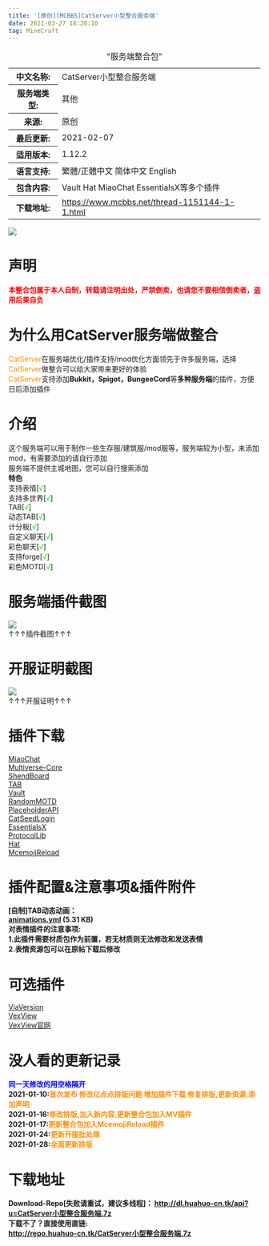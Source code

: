 ```yaml
---
title: '[原创][MCBBS]CatServer小型整合服务端'
date: 2021-03-27 18:28:10
tag: MineCraft
---
```

<div class="https://www.mcbbs.net/typeoption">
<table summary="https://www.mcbbs.net/分类信息" cellpadding="0" cellspacing="0" class="https://www.mcbbs.net/cgtl mbm">
<caption>"服务端整合包"</caption>
<tbody>


<tr>
<th>中文名称:</th>
<td>CatServer小型整合服务端 </td>
</tr>

<tr>
<th>服务端类型:</th>
<td>其他&nbsp; </td>
</tr>

<tr>
<th>来源:</th>
<td>原创  </td>
</tr>

<tr>
<th>最后更新:</th>
<td>2021-02-07 </td>
</tr>

<tr>
<th>适用版本:</th>
<td>1.12.2&nbsp; </td>
</tr>

<tr>
<th>语言支持:</th>
<td>繁體/正體中文&nbsp;简体中文&nbsp;English&nbsp; </td>
</tr>

<tr>
<th>包含内容:</th>
<td>Vault Hat MiaoChat EssentialsX等多个插件 </td>
</tr>


<tr>
<th>下载地址:</th>
<td><a href="https://www.mcbbs.net/thread-1151144-1-1.html" target="_blank">https://www.mcbbs.net/thread-1151144-1-1.html</a> </td>
</tr>

</tbody>
</table>
</div>
<img src="https://z3.ax1x.com/2021/04/02/cmyTaT.jpg" /><br />
<h1>声明</h1>
<p><font color="red"><b>本整合包属于本人自制，转载请注明出处，严禁倒卖，也请您不要相信倒卖者，盗用后果自负</b></font></p>
<h1>为什么用CatServer服务端做整合</h1>
<p><font color="DarkOrange">CatServer</font>在服务端优化/插件支持/mod优化方面领先于许多服务端，选择<font color="DarkOrange">CatServer</font>做整合可以给大家带来更好的体验<br />
<font color="DarkOrange">CatServer</font>支持添加<b>Bukkit，Spigot，BungeeCord</b>等<b>多种服务端</b>的插件，方便日后添加插件</p>
<h1>介绍</h1>
<p>这个服务端可以用于制作一些生存服/建筑服/mod服等，服务端较为小型，未添加mod，有需要添加的请自行添加<br />
服务端不提供主城地图，您可以自行搜索添加<br />
<b>特色</b><br />
支持表情[<font color="Lime">√</font>]<br />
支持多世界[<font color="Lime">√</font>]<br />
TAB[<font color="Lime">√</font>]<br />
动态TAB[<font color="Lime">√</font>]<br />
计分板[<font color="Lime">√</font>]<br />
自定义聊天[<font color="Lime">√</font>]<br />
彩色聊天[<font color="Lime">√</font>]<br />
支持forge[<font color="Lime">√</font>]<br />
彩色MOTD[<font color="Lime">√</font>]</p>
<h1>服务端插件截图</h1>
<img src="https://z3.ax1x.com/2021/04/02/cm6wYF.png" /><br />
<span>↑↑↑插件截图↑↑↑</span>
<h1>开服证明截图</h1>
<img src="https://z3.ax1x.com/2021/04/02/cm6dFU.png" /><br />
<span>↑↑↑开服证明↑↑↑</span>
<h1>插件下载</h1>
<p><a href="https://www.mcbbs.net/thread-631240-1-1.html">MiaoChat</a><br />
<a href="https://www.mcbbs.net/thread-1016455-1-1.html">Multiverse-Core</a><br />
<a href="https://www.mcbbs.net/thread-633543-1-1.html">ShendBoard</a><br />
<a href="https://www.spigotmc.org/resources/1-7-x-1-16-5-tab-free-version.57806/">TAB</a><br />
<a href="https://www.spigotmc.org/resources/vault.34315/">Vault</a><br />
<a href="https://www.spigotmc.org/resources/randommotd.67472/">RandomMOTD</a><br />
<a href="https://www.spigotmc.org/resources/placeholderapi.6245/">PlaceholderAPI</a><br />
<a href="https://www.mcbbs.net/thread-847859-1-1.html">CatSeedLogin</a><br />
<a href="https://www.mcbbs.net/thread-619883-1-1.html">EssentialsX</a><br />
<a href="https://www.spigotmc.org/resources/protocollib.1997/">ProtocolLib</a><br />
<a href="https://www.mcbbs.net/thread-1048988-1-1.html">Hat</a><br />
<a href="https://www.mcbbs.net/thread-1149005-1-1.html">McemojiReload</a></p>
<h1>插件配置&注意事项&插件附件</h1>
<p><b>[自制]TAB动态动画：<br />
<a href="https://www.mcbbs.net/forum.php?mod=attachment&amp;aid=MTc2MTgyNnw5MDc5NzNkNnwxNjE3MzU1NDAyfDI4Mjk0NTl8MTE1MTE0NA%3D%3D" class="attach-download-link" onclick="return attach_download_ctrl(this)" target="_blank">animations.yml</a> (5.31 KB)<br />
对表情插件的注意事项:<br />
1.此插件需要材质包作为前置，若无材质则无法修改和发送表情<br />
2.表情资源包可以在原帖下载后修改</b></p>
<h1>可选插件</h1>
<p><a href="https://www.mcbbs.net/thread-1023597-1-1.html">ViaVersion</a><br />
<a href="https://www.mcbbs.net/thread-786587-1-1.html">VexView</a><br />
<a href="https://www.vexview.top/">VexView官网</a></p>
<h1>没人看的更新记录</h1>
<p><font color="blue"><b>同一天修改的用空格隔开</b></font><br />
<b>2021-01-10:<font color="DarkOrange">首次发布 修改亿点点排版问题 增加插件下载 修复排版,更新资源,添加声明</font><br />
2021-01-16:<font color="DarkOrange">修改排版,加入新内容,更新整合包加入MV插件</font><br />
2021-01-17:<font color="DarkOrange">更新整合包加入McemojiReload插件</font><br />
2021-01-24:<font color="DarkOrange">更新开服批处理</font><br />
2021-01-28:<font color="DarkOrange">全面更新排版</font></b></p>
<h1>下载地址</h1>
<p><b>Download-Repo[失败请重试，建议多线程]：
<a href="http://dl.huahuo-cn.tk/api?u=CatServer小型整合服务端.7z">http://dl.huahuo-cn.tk/api?u=CatServer小型整合服务端.7z</a><br />
下载不了？直接使用直链:<br />
<a href="http://repo.huahuo-cn.tk/CatServer小型整合服务端.7z">http://repo.huahuo-cn.tk/CatServer小型整合服务端.7z</a></b></p>
